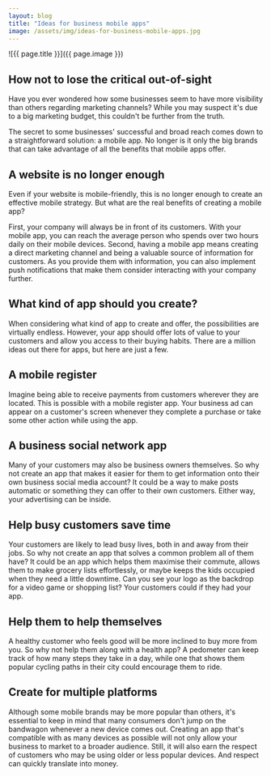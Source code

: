 ```yaml
---
layout: blog
title: "Ideas for business mobile apps"
image: /assets/img/ideas-for-business-mobile-apps.jpg
---
```

![{{ page.title }}]({{ page.image }})

## How not to lose the critical out-of-sight
Have you ever wondered how some businesses seem to have more visibility than others regarding marketing channels? While you may suspect it's due to a big marketing budget, this couldn't be further from the truth.

The secret to some businesses' successful and broad reach comes down to a straightforward solution: a mobile app. No longer is it only the big brands that can take advantage of all the benefits that mobile apps offer.

## A website is no longer enough
Even if your website is mobile-friendly, this is no longer enough to create an effective mobile strategy. But what are the real benefits of creating a mobile app?

First, your company will always be in front of its customers. With your mobile app, you can reach the average person who spends over two hours daily on their mobile devices. Second, having a mobile app means creating a direct marketing channel and being a valuable source of information for customers. As you provide them with information, you can also implement push notifications that make them consider interacting with your company further.

## What kind of app should you create?
When considering what kind of app to create and offer, the possibilities are virtually endless. However, your app should offer lots of value to your customers and allow you access to their buying habits. There are a million ideas out there for apps, but here are just a few.

## A mobile register
Imagine being able to receive payments from customers wherever they are located. This is possible with a mobile register app. Your business ad can appear on a
customer's screen whenever they complete a purchase or take some other action while using the app.

## A business social network app
Many of your customers may also be business owners themselves. So why not create an app that makes it easier for them to get information onto their own business social media account? It could be a way to make posts automatic or something they can offer to their own customers. Either way, your advertising can be inside.

## Help busy customers save time
Your customers are likely to lead busy lives, both in and away from their jobs. So why not create an app that solves a common problem all of them have? It could be an app which helps them maximise their commute, allows them to make grocery lists effortlessly, or maybe keeps the kids occupied when they need a little downtime. Can you see your logo as the backdrop for a video game or shopping list? Your customers could if they had your app.

## Help them to help themselves
A healthy customer who feels good will be more inclined to buy more from you. So why not help them along with a health app? A pedometer can keep track of how many steps they take in a day, while one that shows them popular cycling paths in their city could encourage them to ride.

## Create for multiple platforms
Although some mobile brands may be more popular than others, it's essential to keep in mind that many consumers don't jump on the bandwagon whenever a new device comes out. Creating an app that's compatible with as many devices as possible will not only allow your business to market to a broader audience. Still, it will also earn the respect of customers who may be using older or less popular devices. And respect can quickly translate into money.

